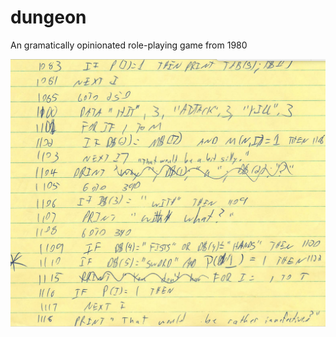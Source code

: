 # dungeon
An gramatically opinionated role-playing game from 1980

![teaser](https://raw.githubusercontent.com/pnf/dungeon/master/images/a-bit-silly.png)

